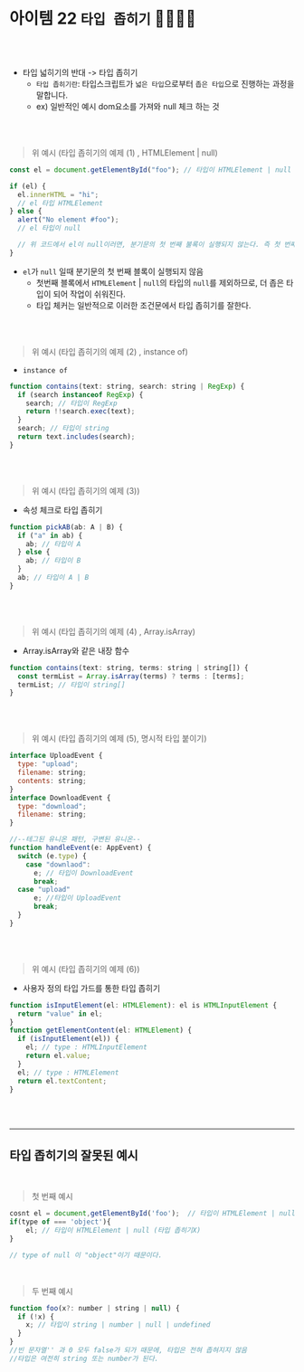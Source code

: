 # 아이템 22 `타입 좁히기` 🎯💡🔥📌

<br />
<br />

- 타입 넓히기의 반대 -> 타입 좁히기
  - `타입 좁히기란`: 타입스크립트가 `넓은 타입`으로부터 `좁은 타입`으로 진행하는 과정을 말합니다.
  - ex) 일반적인 예시 dom요소를 가져와 null 체크 하는 것

<br />
<br />

> 위 예시 (타입 좁히기의 예제 (1) , HTMLElement | null)

```js
const el = document.getElementById("foo"); // 타입이 HTMLElement | null

if (el) {
  el.innerHTML = "hi";
  // el 타입 HTMLElement
} else {
  alert("No element #foo");
  // el 타입이 null

  // 위 코드에서 el이 null이러면, 분기문의 첫 번째 불록이 실행되지 않는다. 즉 첫 번째 블록에서 null을 제외하므로, 더 좁은 타입이 되어 작업이 훨씬 쉬워진다.
}
```

- `el`가 `null` 일때 분기문의 첫 번째 블록이 실행되지 않음
  - 첫번째 블록에서 `HTMLElement` | `null`의 타입의 `null`를 제외하므로, 더 좁은 타입이 되어 작업이 쉬워진다.
  - 타입 체커는 일반적으로 이러한 조건문에서 타입 좁히기를 잘한다.

<br />
<br />

> 위 예시 (타입 좁히기의 예제 (2) , instance of)

- `instance of`

```js
function contains(text: string, search: string | RegExp) {
  if (search instanceof RegExp) {
    search; // 타입이 RegExp
    return !!search.exec(text);
  }
  search; // 타입이 string
  return text.includes(search);
}
```

<br />
<br />

> 위 예시 (타입 좁히기의 예제 (3))

- 속성 체크로 타입 좁히기

```js
function pickAB(ab: A | B) {
  if ("a" in ab) {
    ab; // 타입이 A
  } else {
    ab; // 타입이 B
  }
  ab; // 타입이 A | B
}
```

<br />
<br />

> 위 예시 (타입 좁히기의 예제 (4) , Array.isArray)

- Array.isArray와 같은 내장 함수

```js
function contains(text: string, terms: string | string[]) {
  const termList = Array.isArray(terms) ? terms : [terms];
  termList; // 타입이 string[]
}
```

<br />
<br />

> 위 예시 (타입 좁히기의 예제 (5), 명시적 타입 붙이기)

```js
interface UploadEvent {
  type: "upload";
  filename: string;
  contents: string;
}
interface DownloadEvent {
  type: "download";
  filename: string;
}

//--테그된 유니온 패턴, 구변된 유니온--
function handleEvent(e: AppEvent) {
  switch (e.type) {
    case "downlaod":
      e; // 타입이 DownloadEvent
      break;
  case "upload"
      e; //타입이 UploadEvent
      break;
  }
}
```

<br />
<br />

> 위 예시 (타입 좁히기의 예제 (6))

- 사용자 정의 타입 가드를 통한 타입 좁히기

```js
function isInputElement(el: HTMLElement): el is HTMLInputElement {
  return "value" in el;
}
function getElementContent(el: HTMLElement) {
  if (isInputElement(el)) {
    el; // type : HTMLInputElement
    return el.value;
  }
  el; // type : HTMLElement
  return el.textContent;
}


```

<br />
<br />

---

## 타입 좁히기의 잘못된 예시

<br />

> 첫 번째 예시

```js
cosnt el = document,getElementById('foo');  // 타입이 HTMLElement | null
if(type of === 'object'){
    el; // 타입이 HTMLElement | null (타입 좁히기X)
}

// type of null 이 "object"이기 때문이다.
```

<br />

> 두 번째 예시

```js
function foo(x?: number | string | null) {
  if (!x) {
    x; // 타입이 string | number | null | undefined
  }
}
//빈 문자열'' 과 0 모두 false가 되가 때문에, 타입은 전혀 좁혀지지 않음
//타입은 여전히 string 또는 number가 된다.
```
